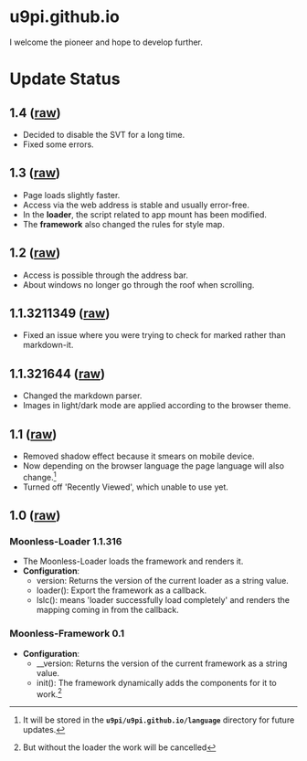 # u9pi.github.io

I welcome the pioneer and hope to develop further.

# Update Status

## 1.4 ([raw](https://pkg.owop.xyz/moonless/moonl.x14.js))

- Decided to disable the SVT for a long time.
- Fixed some errors.

## 1.3 ([raw](https://pkg.owop.xyz/moonless/moonl.x13.js))

- Page loads slightly faster.
- Access via the web address is stable and usually error-free.
- In the **loader**, the script related to app mount has been modified.
- The **framework** also changed the rules for style map.

## 1.2 ([raw](https://pkg.owop.xyz/moonless/moonl.x12.js))

- Access is possible through the address bar.
- About windows no longer go through the roof when scrolling.

## 1.1.3211349 ([raw](https://pkg.owop.xyz/moonless/integrated/moonl.x11_3211349.js))

- Fixed an issue where you were trying to check for marked rather than markdown-it.

## 1.1.321644 ([raw](https://pkg.owop.xyz/moonless/integrated/moonl.x11_321644.js))

- Changed the markdown parser.
- Images in light/dark mode are applied according to the browser theme.

## 1.1 ([raw](https://pkg.owop.xyz/moonless/integrated/moonl.x11.js))

- Removed shadow effect because it smears on mobile device.
- Now depending on the browser language the page language will also change.[^lang]
- Turned off 'Recently Viewed', which unable to use yet.

## 1.0 ([raw](https://pkg.owop.xyz/moonless/integrated/moonl.x10.js))

### Moonless-Loader 1.1.316

- The Moonless-Loader loads the framework and renders it.
- **Configuration**:
  - version: Returns the version of the current loader as a string value.
  - loader(): Export the framework as a callback.
  - lslc(): means 'loader successfully load completely' and renders the mapping coming in from the callback.

### Moonless-Framework 0.1

- **Configuration**:
  - __version: Returns the version of the current framework as a string value.
  - init(): The framework dynamically adds the components for it to work.[^warn-loader]

[^lang]: It will be stored in the **`u9pi/u9pi.github.io/language`** directory for future updates.
[^warn-loader]: But without the loader the work will be cancelled
